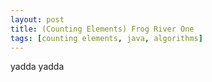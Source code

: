 ```yaml
---
layout: post
title: (Counting Elements) Frog River One
tags: [counting elements, java, algorithms]
---
```


yadda yadda
